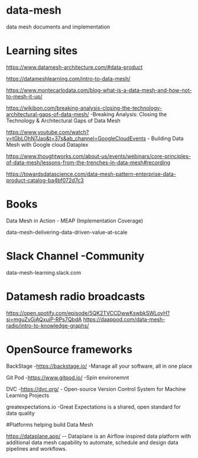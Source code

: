 # data-mesh
data mesh documents and implementation

# Learning sites 

https://www.datamesh-architecture.com/#data-product

https://datameshlearning.com/intro-to-data-mesh/

https://www.montecarlodata.com/blog-what-is-a-data-mesh-and-how-not-to-mesh-it-up/

https://wikibon.com/breaking-analysis-closing-the-technology-architectural-gaps-of-data-mesh/ -Breaking Analysis: Closing the Technology & Architectural Gaps of Data Mesh

https://www.youtube.com/watch?v=tGbLOhN7Jao&t=37s&ab_channel=GoogleCloudEvents - Building Data Mesh with Google cloud Dataplex

https://www.thoughtworks.com/about-us/events/webinars/core-principles-of-data-mesh/lessons-from-the-trenches-in-data-mesh#recording

https://towardsdatascience.com/data-mesh-pattern-enterprise-data-product-catalog-ba4bf072d7c3

# Books
Data Mesh in Action - MEAP (Implementation Coverage)

data-mesh-delivering-data-driven-value-at-scale

# Slack Channel -Community 
data-mesh-learning.slack.com

# Datamesh radio broadcasts
https://open.spotify.com/episode/5QK2TVCCDwwKswbkSWLoyH?si=mguZvGjAQxujP-RPs7QbdA
https://daappod.com/data-mesh-radio/intro-to-knowledge-graphs/

# OpenSource frameworks 
BackStage -https://backstage.io/ -Manage all your software, all in one place

Git Pod -https://www.gitpod.io/ -Spin environemnt 

DVC -https://dvc.org/ - Open-source Version Control System for Machine Learning Projects

greatexpectations.io -Great Expectations is a shared, open standard for data quality


#Platforms helping build Data Mesh

https://dataplane.app/  -- Dataplane is an Airflow inspired data platform with additional data mesh capability to automate, schedule and design data pipelines and workflows.
